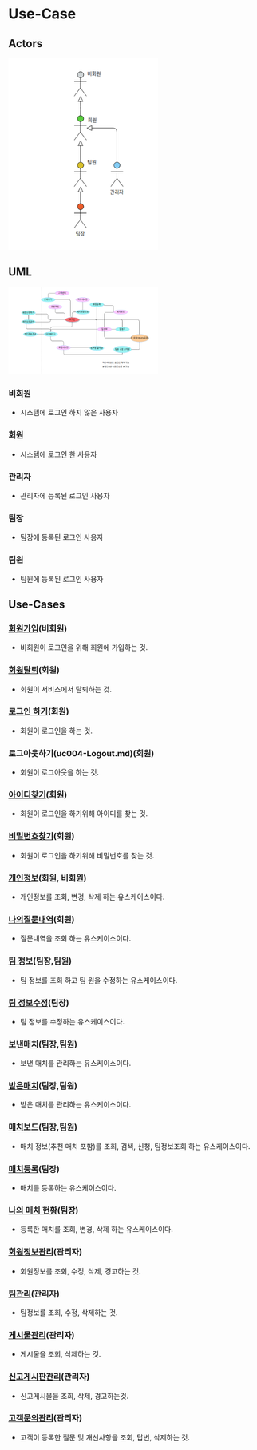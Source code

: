 # Use-Case

## Actors

<img src="./diagram/Actor.png" width="300"></img>

## UML
<img src="./diagram/UML.png" width="300"></img>

### 비회원
- 시스템에 로그인 하지 않은 사용자

### 회원
- 시스템에 로그인 한 사용자

### 관리자
- 관리자에 등록된 로그인 사용자

### 팀장
- 팀장에 등록된 로그인 사용자

### 팀원
- 팀원에 등록된 로그인 사용자

## Use-Cases

### [회원가입](uc001-SignUp.md)(비회원)
- 비회원이 로그인을 위해 회원에 가입하는 것.

### [회원탈퇴](uc002-SignOut.md)(회원)
- 회원이 서비스에서 탈퇴하는 것.

### [로그인 하기](uc003-Login.md)(회원)
- 회원이 로그인을 하는 것.

### 로그아웃하기(uc004-Logout.md)(회원)
- 회원이 로그아웃을 하는 것.

### [아이디찾기](uc005-FindId.md)(회원)
- 회원이 로그인을 하기위해 아이디를 찾는 것.

### [비밀번호찾기](uc006-FindPassword.md)(회원)
- 회원이 로그인을 하기위해 비밀번호를 찾는 것.

### [개인정보](uc011-MyProfile.md)(회원, 비회원)
 - 개인정보를 조회, 변경, 삭제 하는 유스케이스이다.

### [나의질문내역](uc012-MyQuestion.md)(회원)
 - 질문내역을 조회 하는 유스케이스이다.

### [팀 정보](uc021-TeamInfo.md)(팀장,팀원)
- 팀 정보를 조회 하고 팀 원을 수정하는 유스케이스이다.

### [팀 정보수정](uc022-TeamRevise.md)(팀장)
- 팀 정보를 수정하는 유스케이스이다.

### [보낸매치](uc023-SendMatch.md)(팀장,팀원)
- 보낸 매치를 관리하는 유스케이스이다.

### [받은매치](uc024-ReceiveMatch.md)(팀장,팀원)
- 받은 매치를 관리하는 유스케이스이다.

### [매치보드](uc031-MatchBoard.md)(팀장,팀원)
- 매치 정보(추천 매치 포함)를 조회, 검색, 신청, 팀정보조회 하는 유스케이스이다.

### [매치등록](uc032-CreateMatch.md)(팀장)
- 매치를 등록하는 유스케이스이다.

### [나의 매치 현황](uc033-MatchManagement.md)(팀장)
- 등록한 매치를 조회, 변경, 삭제 하는 유스케이스이다.

### [회원정보관리](uc041-MemberManagement.md)(관리자)
- 회원정보를 조회, 수정, 삭제, 경고하는 것.

### [팀관리](uc042-TeamManagement)(관리자)
- 팀정보를 조회, 수정, 삭제하는 것.

### [게시물관리](uc043-BoardManagemnet)(관리자)
- 게시물을 조회, 삭제하는 것.

### [신고게시판관리](uc044-ReportBoardManagement)(관리자)
- 신고게시물을 조회, 삭제, 경고하는것.

### [고객문의관리](uc045-CustomerEnquiryManagement)(관리자)
- 고객이 등록한 질문 및 개선사항을 조회, 답변, 삭제하는 것.



